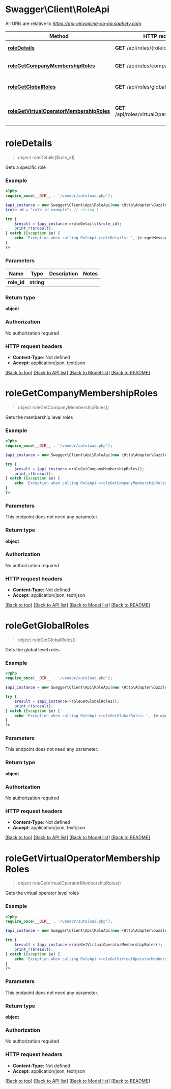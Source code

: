 # Swagger\Client\RoleApi

All URIs are relative to *https://api-einvoicing-co-qa.saphety.com*

Method | HTTP request | Description
------------- | ------------- | -------------
[**roleDetails**](RoleApi.md#roleDetails) | **GET** /api/roles/{roleId} | Gets a specific role
[**roleGetCompanyMembershipRoles**](RoleApi.md#roleGetCompanyMembershipRoles) | **GET** /api/roles/companyMembership | Gets the membership level roles
[**roleGetGlobalRoles**](RoleApi.md#roleGetGlobalRoles) | **GET** /api/roles/global | Gets the global level roles
[**roleGetVirtualOperatorMembershipRoles**](RoleApi.md#roleGetVirtualOperatorMembershipRoles) | **GET** /api/roles/virtualOperatorMembership | Gets the virtual operator level roles


# **roleDetails**
> object roleDetails($role_id)

Gets a specific role

### Example
```php
<?php
require_once(__DIR__ . '/vendor/autoload.php');

$api_instance = new Swagger\Client\Api\RoleApi(new \Http\Adapter\Guzzle6\Client());
$role_id = "role_id_example"; // string | 

try {
    $result = $api_instance->roleDetails($role_id);
    print_r($result);
} catch (Exception $e) {
    echo 'Exception when calling RoleApi->roleDetails: ', $e->getMessage(), PHP_EOL;
}
?>
```

### Parameters

Name | Type | Description  | Notes
------------- | ------------- | ------------- | -------------
 **role_id** | **string**|  |

### Return type

**object**

### Authorization

No authorization required

### HTTP request headers

 - **Content-Type**: Not defined
 - **Accept**: application/json, text/json

[[Back to top]](#) [[Back to API list]](../../README.md#documentation-for-api-endpoints) [[Back to Model list]](../../README.md#documentation-for-models) [[Back to README]](../../README.md)

# **roleGetCompanyMembershipRoles**
> object roleGetCompanyMembershipRoles()

Gets the membership level roles

### Example
```php
<?php
require_once(__DIR__ . '/vendor/autoload.php');

$api_instance = new Swagger\Client\Api\RoleApi(new \Http\Adapter\Guzzle6\Client());

try {
    $result = $api_instance->roleGetCompanyMembershipRoles();
    print_r($result);
} catch (Exception $e) {
    echo 'Exception when calling RoleApi->roleGetCompanyMembershipRoles: ', $e->getMessage(), PHP_EOL;
}
?>
```

### Parameters
This endpoint does not need any parameter.

### Return type

**object**

### Authorization

No authorization required

### HTTP request headers

 - **Content-Type**: Not defined
 - **Accept**: application/json, text/json

[[Back to top]](#) [[Back to API list]](../../README.md#documentation-for-api-endpoints) [[Back to Model list]](../../README.md#documentation-for-models) [[Back to README]](../../README.md)

# **roleGetGlobalRoles**
> object roleGetGlobalRoles()

Gets the global level roles

### Example
```php
<?php
require_once(__DIR__ . '/vendor/autoload.php');

$api_instance = new Swagger\Client\Api\RoleApi(new \Http\Adapter\Guzzle6\Client());

try {
    $result = $api_instance->roleGetGlobalRoles();
    print_r($result);
} catch (Exception $e) {
    echo 'Exception when calling RoleApi->roleGetGlobalRoles: ', $e->getMessage(), PHP_EOL;
}
?>
```

### Parameters
This endpoint does not need any parameter.

### Return type

**object**

### Authorization

No authorization required

### HTTP request headers

 - **Content-Type**: Not defined
 - **Accept**: application/json, text/json

[[Back to top]](#) [[Back to API list]](../../README.md#documentation-for-api-endpoints) [[Back to Model list]](../../README.md#documentation-for-models) [[Back to README]](../../README.md)

# **roleGetVirtualOperatorMembershipRoles**
> object roleGetVirtualOperatorMembershipRoles()

Gets the virtual operator level roles

### Example
```php
<?php
require_once(__DIR__ . '/vendor/autoload.php');

$api_instance = new Swagger\Client\Api\RoleApi(new \Http\Adapter\Guzzle6\Client());

try {
    $result = $api_instance->roleGetVirtualOperatorMembershipRoles();
    print_r($result);
} catch (Exception $e) {
    echo 'Exception when calling RoleApi->roleGetVirtualOperatorMembershipRoles: ', $e->getMessage(), PHP_EOL;
}
?>
```

### Parameters
This endpoint does not need any parameter.

### Return type

**object**

### Authorization

No authorization required

### HTTP request headers

 - **Content-Type**: Not defined
 - **Accept**: application/json, text/json

[[Back to top]](#) [[Back to API list]](../../README.md#documentation-for-api-endpoints) [[Back to Model list]](../../README.md#documentation-for-models) [[Back to README]](../../README.md)

